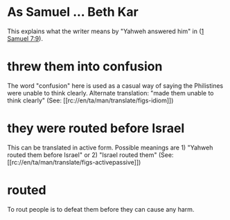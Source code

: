# As Samuel ... Beth Kar

This explains what the writer means by "Yahweh answered him" in ([1 Samuel 7:9](./09.md)).

# threw them into confusion

The word "confusion" here is used as a casual way of saying the Philistines were unable to think clearly. Alternate translation: "made them unable to think clearly" (See: [[rc://en/ta/man/translate/figs-idiom]])

# they were routed before Israel

This can be translated in active form. Possible meanings are 1) "Yahweh routed them before Israel" or 2) "Israel routed them" (See: [[rc://en/ta/man/translate/figs-activepassive]])

# routed

To rout people is to defeat them before they can cause any harm.

